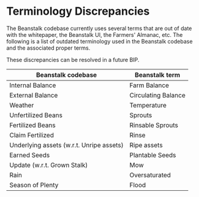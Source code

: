 # Terminology Discrepancies

The Beanstalk codebase currently uses several terms that are out of date with the whitepaper, the Beanstalk UI, the Farmers' Almanac, etc. The following is a list of outdated terminology used in the Beanstalk codebase and the associated proper terms.

These discrepancies can be resolved in a future BIP.

| Beanstalk codebase                       | Beanstalk term      |
| ---------------------------------------- | ------------------- |
| Internal Balance                         | Farm Balance        |
| External Balance                         | Circulating Balance |
| Weather                                  | Temperature         |
| Unfertilized Beans                       | Sprouts             |
| Fertilized Beans                         | Rinsable Sprouts    |
| Claim Fertilized                         | Rinse               |
| Underlying assets (w.r.t. Unripe assets) | Ripe assets         |
| Earned Seeds                             | Plantable Seeds     |
| Update (w.r.t. Grown Stalk)              | Mow                 |
| Rain                                     | Oversaturated       |
| Season of Plenty                         | Flood               |
